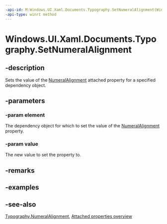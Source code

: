 ```yaml
---
-api-id: M:Windows.UI.Xaml.Documents.Typography.SetNumeralAlignment(Windows.UI.Xaml.DependencyObject,Windows.UI.Xaml.FontNumeralAlignment)
-api-type: winrt method
---
```


<!-- Method syntax
public void SetNumeralAlignment(Windows.UI.Xaml.DependencyObject element, Windows.UI.Xaml.FontNumeralAlignment value)
-->

# Windows.UI.Xaml.Documents.Typography.SetNumeralAlignment

## -description
Sets the value of the [NumeralAlignment](typography_numeralalignment.md) attached property for a specified dependency object.



## -parameters
### -param element
The dependency object for which to set the value of the [NumeralAlignment](typography_numeralalignment.md) property.

### -param value
The new value to set the property to.

## -remarks

## -examples

## -see-also

[Typography.NumeralAlignment](typography_numeralalignment.md), [Attached properties overview](/windows/uwp/xaml-platform/attached-properties-overview)
